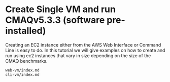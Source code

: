 # Create Single VM and run CMAQv5.3.3 (software pre-installed)

Creating an EC2 instance either from the AWS Web Interface or Command Line is easy to do. In this tutorial we will give examples on how to create and run using ec2 instances that vary in size depending on the size of the CMAQ benchmarks.

```{toctree}
web-vm/index.md
cli-vm/index.md
```

